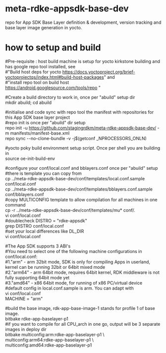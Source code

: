# meta-rdke-appsdk-base-dev
repo for App SDK Base Layer definition &amp; development, version tracking and base layer image generation in yocto.  
# how to setup and build
  #Pre-requisite : host build machine is setup for yocto kirkstone building and has google repo tool installed, see  
  #"Build host deps for yocto https://docs.yoctoproject.org/brief-yoctoprojectqs/index.html#build-host-packages" and  
  #"install repo tool on build host https://android.googlesource.com/tools/repo "

  #Create a build directory to work in, once per "abuild" setup dir  
  mkdir abuild; cd abuild

  #initialise and code sync with repo tool the manifest with repositories for this App SDK base layer project  
  #repo init is once per "abuild" dir setup  
  repo init -u https://github.com/stagingrdkm/meta-rdke-appsdk-base-dev/ -m manifests/manifest-base.xml  
  repo sync --no-clone-bundle -v -j$(getconf _NPROCESSORS_ONLN)

  #yocto poky build environment setup script. Once per shell you are building in  
  source oe-init-build-env

  #configure your conf/local.conf and bblayers.conf once per "abuild" setup  
  #there is template you can copy from  
  cp ../meta-rdke-appsdk-base-dev/conf/templates/local.conf.sample conf/local.conf  
  cp ../meta-rdke-appsdk-base-dev/conf/templates/bblayers.conf.sample conf/bblayers.conf  
  #copy MULTICONFIG template to allow compilation for all machines in one command  
  cp -r ../meta-rdke-appsdk-base-dev/conf/templates/mu* conf/.  
  vi conf/local.conf  
  #doublecheck DISTRO = "rdke-appsdk"  
  grep DISTRO conf/local.conf  
  #set your local differences like DL_DIR  
  vi conf/local.conf  

  #The App SDK supports 3 ABI's  
  #You need to select one of the following machine configurations in conf/local.conf:  
  #1."arm"   - arm 32bit mode, SDK is only for compiling Apps in userland, kernel can be running 32bit or 64bit mixed mode  
  #2."arm64" - arm 64bit mode, requires 64bit kernel, RDK middleware is not fully supporting 64bit mode yet  
  #3."amd64" - x86 64bit mode, for running of x86 PC/virtual device  
  #default config in local.conf.sample is arm. You can adapt with  
  vi conf/local.conf  
  MACHINE = "arm" 
 
  #build the base image, rdk-app-base-image-1 stands for profile 1 of base image.  
  bitbake rdke-app-baselayer-p1  
  #if you want to compile for all CPU_arch in one go, output will be 3 separate images in deploy dir   
  bitbake multiconfig:arm:rdke-app-baselayer-p1 \  
         multiconfig:arm64:rdke-app-baselayer-p1 \   
         multiconfig:amd64:rdke-app-baselayer-p1  


